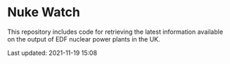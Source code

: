 # Nuke Watch

This repository includes code for retrieving the latest information available on the output of EDF nuclear power plants in the UK.

Last updated: 2021-11-19 15:08